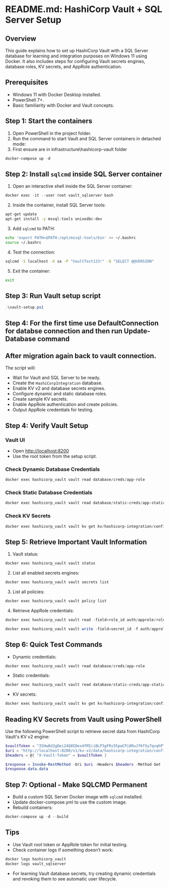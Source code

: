 # README.md: HashiCorp Vault + SQL Server Setup

## Overview

This guide explains how to set up HashiCorp Vault with a SQL Server database for learning and integration purposes on Windows 11 using Docker. It also includes steps for configuring Vault secrets engines, database roles, KV secrets, and AppRole authentication.

## Prerequisites

* Windows 11 with Docker Desktop installed.
* PowerShell 7+.
* Basic familiarity with Docker and Vault concepts.

## Step 1: Start the containers

1. Open PowerShell in the project folder.
2. Run the command to start Vault and SQL Server containers in detached mode:
3. First ensure are in infrastructure\hashicorp-vault folder

```powershell
docker-compose up -d
```

## Step 2: Install `sqlcmd` inside SQL Server container

1. Open an interactive shell inside the SQL Server container:

```powershell
docker exec -it --user root vault_sqlserver bash
```

2. Inside the container, install SQL Server tools:

```bash
apt-get update
apt-get install -y mssql-tools unixodbc-dev
```

3. Add `sqlcmd` to PATH:

```bash
echo 'export PATH=$PATH:/opt/mssql-tools/bin' >> ~/.bashrc
source ~/.bashrc
```

4. Test the connection:

```bash
sqlcmd -S localhost -U sa -P "VaultTest123!" -Q "SELECT @@VERSION"
```

5. Exit the container:

```bash
exit
```

## Step 3: Run Vault setup script

```powershell
.\vault-setup.ps1
```

## Step 4: For the first time use DefaultConnection for databse connection and then run Update-Database command
## After migration again back to vault connection.

The script will:

* Wait for Vault and SQL Server to be ready.
* Create the `HashiCorpIntegration` database.
* Enable KV v2 and database secrets engines.
* Configure dynamic and static database roles.
* Create sample KV secrets.
* Enable AppRole authentication and create policies.
* Output AppRole credentials for testing.

## Step 4: Verify Vault Setup

### Vault UI

* Open [http://localhost:8200](http://localhost:8200)
* Use the root token from the setup script.

### Check Dynamic Database Credentials

```powershell
docker exec hashicorp_vault vault read database/creds/app-role
```

### Check Static Database Credentials

```powershell
docker exec hashicorp_vault vault read database/static-creds/app-static-role
```

### Check KV Secrets

```powershell
docker exec hashicorp_vault vault kv get kv/hashicorp-integration/config
```

## Step 5: Retrieve Important Vault Information

1. Vault status:

```powershell
docker exec hashicorp_vault vault status
```

2. List all enabled secrets engines:

```powershell
docker exec hashicorp_vault vault secrets list
```

3. List all policies:

```powershell
docker exec hashicorp_vault vault policy list
```

4. Retrieve AppRole credentials:

```powershell
docker exec hashicorp_vault vault read -field=role_id auth/approle/role/hashicorp-integration-app/role-id
```

```powershell
docker exec hashicorp_vault vault write -field=secret_id -f auth/approle/role/hashicorp-integration-app/secret-id
```

## Step 6: Quick Test Commands

* Dynamic credentials:

```powershell
docker exec hashicorp_vault vault read database/creds/app-role
```

* Static credentials:

```powershell
docker exec hashicorp_vault vault read database/static-creds/app-static-role
```

* KV secrets:

```powershell
docker exec hashicorp_vault vault kv get kv/hashicorp-integration/config
```

## Reading KV Secrets from Vault using PowerShell

Use the following PowerShell script to retrieve secret data from HashiCorp Vault's KV v2 engine:

```powershell
$vaultToken = "ISHw8d2gDei24Q0IOex4fMIciBLP3gFRs55pwCPi0RuJf6fXy7qxqhPTfqdMXwXV"
$uri = "http://localhost:8200/v1/kv-v2/data/hashicorp-integration/config"
$headers = @{ "X-Vault-Token" = $vaultToken }

$response = Invoke-RestMethod -Uri $uri -Headers $headers -Method Get
$response.data.data
``` 

## Step 7: Optional - Make SQLCMD Permanent

* Build a custom SQL Server Docker image with `sqlcmd` installed.
* Update docker-compose.yml to use the custom image.
* Rebuild containers:

```powershell
docker-compose up -d --build
```

## Tips

* Use Vault root token or AppRole token for initial testing.
* Check container logs if something doesn’t work:

```powershell
docker logs hashicorp_vault
docker logs vault_sqlserver
```

* For learning Vault database secrets, try creating dynamic credentials and revoking them to see automatic user lifecycle.
